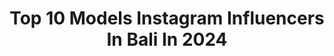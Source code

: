---
title: Top 10 Models Instagram Influencers In Bali In 2024
description: >-
  Find top models Instagram influencers in Bali in 2024. Most popular hashtags: #bali #baliindonesia #model #indonesia.
platform: Instagram
hits: 89
text_top: Discover the top-rated Instagram influencers on inBeat.
text_bottom: inBeat holds 89 Instagram influencers like this in Bali, Indonesia for you to connect with.
profiles:
  - username: "mayangadiaty"
    fullname: >-
      Mayang Adiyati K Heryadie
    bio: >-
      #PublicRelations #PRConsultant #CurvyModel • PR @presscomms Model @balimodelagency @hotel_selabintana @womensmarchbali @getwaisted.id @mayangmakan •
    location: "Indonesia"
    followers: 40183
    engagement: 206
    commentsToLikes: 0.008460
    id: ck0vwow3buv4d0i19k8ai1dmi
    verified: false
    hashtags: "#jesuisflirt, #bulgarihotels, #nusalembongan, #bali"
  - username: "fandy_makmur"
    fullname: >-
      Muhammad Arfandi Makmur
    bio: >-
      • Traveling | Lifestyle | Menswear • Tax Ambassador Enrekang15 • Entrepreneur • Owner @topipolosmakassar.id 📩 fandy.makmur@yahoo.com
    location: "Indonesia"
    followers: 9153
    engagement: 424
    commentsToLikes: 0.121257
    id: ck6uegtdwqtyl0j71u70recfr
    verified: false
    hashtags: "#beach, #man, #balilife, #vsco"
  - username: "arickfitrio"
    fullname: >-
      Arick Fitrio
    bio: >-
      ..... 🧾 Baik belum tentu Tulus Tulus sudah pasti Baik 📍 Jbr - Bali 🐣 @arick_ftr
    location: "Indonesia"
    followers: 2707
    engagement: 1011
    commentsToLikes: 0.226896
    id: ckaoxgahnd4c80i78tq13b8zx
    verified: false
    hashtags: "#discoverindonesia, #parapejalan, #urbanphotography, #balicili"
  - username: "selebhijrahnew"
    fullname: >-
      SEPUTAR SELEB HIJRAH
    bio: >-
      📝 Hijrah perjalanan indah namun berliku 🖍 Hijrah perjalanan kita dengan lebih mendekatkan Diri pada-Nya .. Info Paid Promote 👇
    location: "Indonesia"
    followers: 146711
    engagement: 85
    commentsToLikes: 0.012102
    id: ck8t4zyox8e9r0j782hp9lsln
    verified: false
    hashtags: "#cintakarnacintasctv, #cikylovestory, #rezkyadhitya, #cutmeyriska"
  - username: "lost.with.clo"
    fullname: >-
      Clarisse Debian 🌴
    bio: >-
      turning virtual streets into stages ılıılıılı 🎙️ CLO ‎ بيروت • Bali
    location: "Indonesia"
    followers: 52436
    engagement: 136
    commentsToLikes: 0.195036
    id: ckap5qo11cr560i78ttrcanwh
    verified: false
    hashtags: "#baliindonesia, #beautifuldestinations, #staycation, #tropical"
  - username: "_vvvania"
    fullname: >-
      vania
    bio: >-
      Bali Model & Creative @35mmvania // Brand Ambassador @nusacana bookings: mutiara.vania26@gmail.com
    location: "Indonesia"
    followers: 154644
    engagement: 128
    commentsToLikes: 0.007112
    id: ck5zit5jagbv90i14kpmc7bum
    verified: false
    hashtags: "#thesakxoceana"
  - username: "marisagreiner"
    fullname: >-
      Marisa Greiner
    bio: >-
      📍 BALI | Model | Photographer | Traveler | Sustainability Advocate | Vegan | Bali Travel Tips @meetmeunderpalmtrees | Work with me📩
    location: "Indonesia"
    followers: 21945
    engagement: 53
    commentsToLikes: 0.000000
    id: ckpn0txuo3nbp0j23wrlicxp6
    verified: false
    hashtags: "#dronephotography, #dronevideo, #baliindonesia, #travelblogger"
  - username: "ratihdhamma"
    fullname: >-
      RATIH DHAMMA
    bio: >-
      I LIVE THE LIFE I LOVE Bali • Model • 182cm • Mother of 3 —————————————————— @iammodelmanagementbali @ara.ata.aka @review.bali
    location: "Indonesia"
    followers: 24486
    engagement: 25
    commentsToLikes: 0.010108
    id: ck5hpvvvcs2120i11swkxa4as
    verified: false
    hashtags: "#wanderlust, #instagram, #bali, #holiday"
  - username: "milkaapw"
    fullname: >-
      Milka 🌺 The Balifornia Girl
    bio: >-
      ▪️#branding expert ▪️google certified sr. #UIUXdesigner ▪️5’10” | bali model ▪️travel addict bali 🇮🇩 - los angeles, california 🇺🇸
    location: "Indonesia"
    followers: 27515
    engagement: 16
    commentsToLikes: 0.007778
    id: ck5c1tqbavwnc0i115ngxvmfk
    verified: false
    hashtags: "#diorivierabali, #beachclubs, #balilife, #balitrip"
  - username: "karinamanik"
    fullname: >-
      A.A.Istri Karina Manik S.Sn
    bio: >-
      🇲🇨 Miss Universe Indonesia favorite 2011 🇲🇨 Miss Bali 2011 🇲🇨 3RU Miss Harmony World2017 @theavocadofactory @bb52burgers @hippiefishbali @theshadypig
    location: "Indonesia"
    followers: 32367
    engagement: 217
    commentsToLikes: 0.012883
    id: ck0w1ekbaiy730i1988s3qbd1
    verified: false
    hashtags: "#success, #bali, #stage, #island"
---